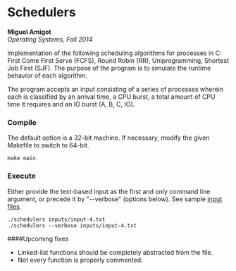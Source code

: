 Schedulers
==========
**Miguel Amigot**
<br>
*Operating Systems, Fall 2014*


Implementation of the following scheduling algorithms for processes in C: First Come First Serve (FCFS), Round Robin (RR), Uniprogramming, Shortest Job First (SJF). The purpose of the program is to simulate the runtime behavior of each algorithm.

The program accepts an input consisting of a series of processes wherein each is classified by an arrival time, a CPU burst, a total amount of CPU time it requires and an IO burst (A, B, C, IO).

### Compile
The default option is a 32-bit machine. If necessary, modify the given Makefile to switch to 64-bit.
```
make main
```

### Execute
Either provide the text-based input as the first and only command line argument, or precede it by "--verbose" (options below). See sample [input files](inputs/).
```
./schedulers inputs/input-4.txt
./schedulers --verbose inputs/input-4.txt
```



####Upcoming fixes
* Linked-list functions should be completely abstracted from the file.
* Not every function is properly commented.